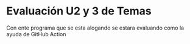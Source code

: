# Evaluaci&#243;n U2 y 3 de Temas
Con ente programa que se esta alogando se estara evaluando como la ayuda de GitHub Action 
